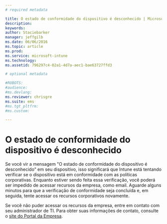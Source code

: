 ```yaml
---
# required metadata

title: O estado de conformidade do dispositivo é desconhecido | Microsoft Intune
description:
keywords:
author: Staciebarker
manager: jeffgilb
ms.date: 06/06/2016
ms.topic: article
ms.prod:
ms.service: microsoft-intune
ms.technology:
ms.assetid: 796297c4-02a1-4d7a-aec1-bae63727ffd3

# optional metadata

#ROBOTS:
#audience:
#ms.devlang:
ms.reviewer: chrisgre
ms.suite: ems
#ms.tgt_pltfrm:
#ms.custom:

---
```



# O estado de conformidade do dispositivo é desconhecido

Se você vir a mensagem "O estado de conformidade do dispositivo é desconhecido" em seu dispositivo, isso significará que Intune está tentando verificar se o dispositivo está em conformidade com as políticas corporativas. Enquanto estiver sendo feita essa verificação, você poderá ser impedido de acessar recursos da empresa, como email. Aguarde alguns minutos para que a verificação de conformidade seja concluída e, em seguida, tente acessar os recursos corporativos novamente. 

Se você não puder acessar os recursos da empresa, entre em contato com seu administrador de TI. Para obter suas informações de contato, consulte o [site do Portal da Empresa](http://portal.manage.microsoft.com).


<!--HONumber=Jun16_HO2-->


